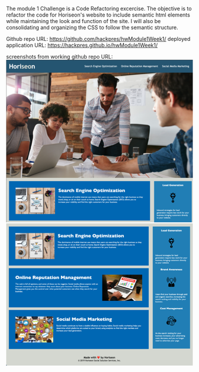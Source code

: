 The module 1 Challenge is a Code Refactoring excercise. The objective is to refactor the code for Horiseon's website to include semantic html elements while maintaining the look and function of the site. I will also be consolidating and organizing the CSS to follow the semantic structure.

Github repo URL: https://github.com/hackpres/hwModule1Week1/
deployed application URL: https://hackpres.github.io/hwModule1Week1/

screenshots from working github repo URL:
![topHalfScreenshot](./assets/images/topHalfScreenshot.png?raw=true "Screenshot 1 of 2")
![bottomHalfScreenshot](./assets/images/bottomHalfScreenshot.png?raw=true "Screenshot 2 of 2")
